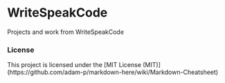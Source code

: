 WriteSpeakCode
==============

Projects and work from WriteSpeakCode

<h3>License </h3>
This project is licensed under the [MIT License (MIT)](https://github.com/adam-p/markdown-here/wiki/Markdown-Cheatsheet)
